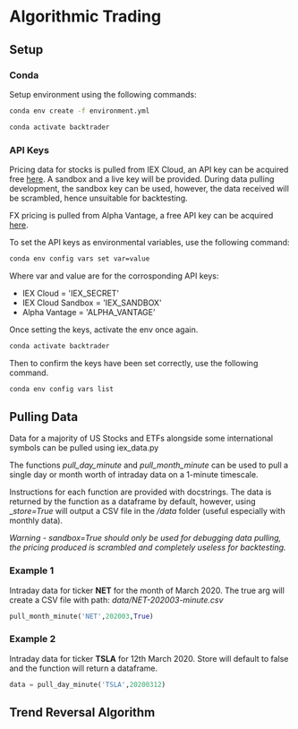 # Algorithmic Trading

## Setup
### Conda
Setup environment using the following commands:

```bash
conda env create -f environment.yml

conda activate backtrader
```

### API Keys
Pricing data for stocks is pulled from IEX Cloud, an API key can be acquired free [here](https://iexcloud.io/). A sandbox and a live key will be provided. During data pulling development, the sandbox key can be used, however, the data received will be scrambled, hence unsuitable for backtesting. 

FX pricing is pulled from Alpha Vantage, a free API key can be acquired [here](https://www.alphavantage.co/support/#api-key).

To set the API keys as environmental variables, use the following command:

```bash
conda env config vars set var=value
```

Where var and value are for the corrosponding API keys:
-   IEX Cloud = 'IEX_SECRET'
-   IEX Cloud Sandbox = 'IEX_SANDBOX'
-   Alpha Vantage = 'ALPHA_VANTAGE'

Once setting the keys, activate the env once again.

```bash
conda activate backtrader
```

Then to confirm the keys have been set correctly, use the following command.

```bash
conda env config vars list
```

## Pulling Data

Data for a majority of US Stocks and ETFs alongside some international symbols can be pulled using iex_data.py

The functions _pull_day_minute_ and _pull_month_minute_ can be used to pull a single day or month worth of intraday data on a 1-minute timescale.

Instructions for each function are provided with docstrings. The data is returned by the function as a dataframe by default, however, using __store=True_ will output a CSV file in the _/data_ folder (useful especially with monthly data).

_Warning - sandbox=True should only be used for debugging data pulling, the pricing produced is scrambled and completely useless for backtesting._

### Example 1
Intraday data for ticker __NET__ for the month of March 2020. The true arg will create a CSV file with path: _data/NET-202003-minute.csv_

```python
pull_month_minute('NET',202003,True)
```
### Example 2
Intraday data for ticker __TSLA__ for 12th March 2020. Store will default to false and the function will return a dataframe.

```python
data = pull_day_minute('TSLA',20200312)
```

## Trend Reversal Algorithm



